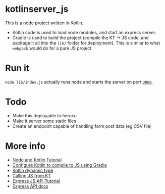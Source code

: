 # kotlinserver_js

This is a node project written in Kotlin. 

- Kotlin code is used to  load node modules, and start an 
express server. 
- Gradle is used to build the project (compile the KT -> JS 
code, and package it all into the `lib/` folder for deployment). 
This is similar to what `webpack` would do for a pure JS project.

# Run it

`node lib/index.js` actually runs node and starts the server on
port [`3000`](http://localhost:3000).

# Todo

- Make this deployable to heroku
- Make it server some static files
- Create an endpoint capable of handling form post data (eg CSV file)

# More info
- [Node and Kotlin Tutorial](https://medium.com/@Miqubel/your-first-node-js-app-with-kotlin-30e07baa0bf7)
- [Configure Kotlin to compile to JS using Gradle](https://kotlinlang.org/docs/tutorials/javascript/getting-started-gradle/getting-started-with-gradle.html#configuring-compiler-options)
- [Kotlin dynamic type](https://kotlinlang.org/docs/reference/dynamic-type.html)
- [Calling JS from KT](https://kotlinlang.org/docs/reference/js-interop.html)
- [Express JS API Tutorial](https://developer.mozilla.org/en-US/docs/Learn/Server-side/Express_Nodejs/Introduction)
- [Express API docs](https://expressjs.com/en/guide/routing.html)